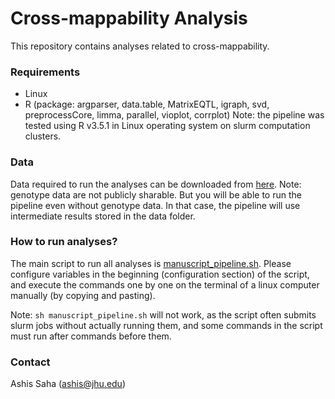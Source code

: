 # Cross-mappability Analysis
This repository contains analyses related to cross-mappability.

### Requirements
* Linux
* R (package: argparser, data.table, MatrixEQTL, igraph, svd, preprocessCore, limma, parallel, vioplot, corrplot)
Note: the pipeline was tested using R v3.5.1 in Linux operating system on slurm computation clusters.

### Data
Data required to run the analyses can be downloaded from [here](https://jh.box.com/s/p5jsdb65lu3z53eifupdatkmyx0upmoy). Note: genotype data are not publicly sharable. But you will be able to run the pipeline even without genotype data. In that case, the pipeline will use intermediate results stored in the data folder.

### How to run analyses?
The main script to run all analyses is [manuscript_pipeline.sh](https://github.com/battle-lab/crossmap_analysis/blob/master/manuscript_pipeline.sh). Please configure variables in the beginning (configuration section) of the script, and execute the commands one by one on the terminal of a linux computer manually (by copying and pasting).

Note: `sh manuscript_pipeline.sh` will not work, as the script often submits slurm jobs without actually running them, and some commands in the script must run after commands before them.

### Contact
Ashis Saha (ashis@jhu.edu)
